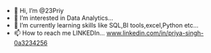 - 👋 Hi, I’m @23Priy
- 👀 I’m interested in Data Analytics...
- 🌱 I’m currently learning skills like SQL,BI tools,excel,Python etc...
- 📫 How to reach me LINKEDIn...
www.linkedin.com/in/priya-singh-0a3234256
<!---
23Priy/23Priy is a ✨ special ✨ repository because its `README.md` (this file) appears on your GitHub profile.
You can click the Preview link to take a look at your changes.
--->
